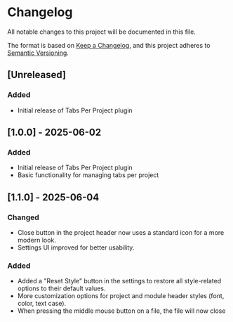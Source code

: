 # Changelog

All notable changes to this project will be documented in this file.

The format is based on [Keep a Changelog](https://keepachangelog.com/en/1.0.0/),
and this project adheres to [Semantic Versioning](https://semver.org/spec/v2.0.0.html).

## [Unreleased]

### Added
- Initial release of Tabs Per Project plugin

## [1.0.0] - 2025-06-02

### Added
- Initial release of Tabs Per Project plugin
- Basic functionality for managing tabs per project

## [1.1.0] - 2025-06-04

### Changed
- Close button in the project header now uses a standard icon for a more modern look.
- Settings UI improved for better usability.

### Added
- Added a "Reset Style" button in the settings to restore all style-related options to their default values.
- More customization options for project and module header styles (font, color, text case).
- When pressing the middle mouse button on a file, the file will now close